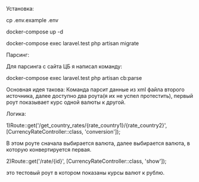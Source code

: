 Установка: 

cp .env.example .env

docker-compose up -d

docker-compose exec laravel.test php artisan migrate 

Парсинг:

Для парсинга с сайта ЦБ я написал команду:

docker-compose exec laravel.test php artisan cb:parse 

Основная идея такова: Команда парсит данные из xml файла второго источника,
далее доступно два роута(я их не успел протестить), первый роут показывает курс одной валюты к другой.

Логика:

1)Route::get('/get_country_rates/{rate_country1}/{rate_country2}', [CurrencyRateController::class, 'conversion']);

В этом роуте сначала выбирается валюта, далее выбирается валюта, в которую конвертируется первая.

2)Route::get('/rate/{id}', [CurrencyRateController::class, 'show']);

это тестовый роут в котором показаны курсы валют к рублю.
